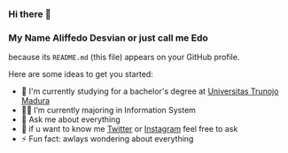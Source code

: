 ### Hi there 👋


### My Name Aliffedo Desvian or just call me Edo 
because its `README.md` (this file) appears on your GitHub profile.

Here are some ideas to get you started:

- 🏫 I'm currently studying for a bachelor's degree at [Universitas Trunojo Madura](https://www.trunojoyo.ac.id/)
- 👨‍💻 I’m currently majoring in Information System
- 💬 Ask me about everything
- 📱 if u want to know me [Twitter](https://twitter.com/desvianN_) or [Instagram](https://www.instagram.com/a.desviann/) feel free to ask
- ⚡ Fun fact: awlays wondering about everything

